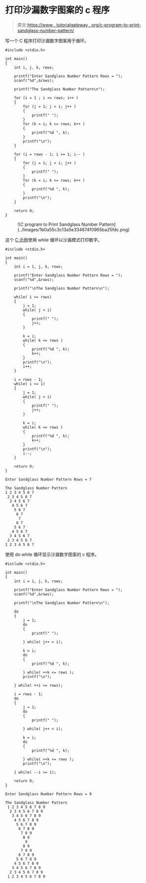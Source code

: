 # 打印沙漏数字图案的 c 程序

> 原文:[https://www . tutorialgateway . org/c-program-to-print-sandglass-number-pattern/](https://www.tutorialgateway.org/c-program-to-print-sandglass-number-pattern/)

写一个 C 程序打印沙漏数字图案用于循环。

```
#include <stdio.h>

int main()
{
    int i, j, k, rows;

    printf("Enter Sandglass Number Pattern Rows = ");
    scanf("%d",&rows);

    printf("The Sandglass Number Pattern\n"); 

	for (i = 1 ; i <= rows; i++ ) 
	{
		for (j = 1; j < i; j++ ) 	
		{
			printf(" ");
		}
		for (k = i; k <= rows; k++ ) 	
		{
			printf("%d ", k);
		}
		printf("\n");
	}

    for (i = rows - 1; i >= 1; i-- ) 
	{
		for (j = 1; j < i; j++ ) 	
		{
			printf(" ");
		}
		for (k = i; k <= rows; k++ ) 	
		{
			printf("%d ", k);
		}
		printf("\n");
	}

    return 0;
}
```

<figure class="wp-block-image size-large">![C program to Print Sandglass Number Pattern](../Images/1b0a55c3c13a5e334674f0965ba25fdc.png)</figure>

这个 [C 示例](https://www.tutorialgateway.org/c-programming-examples/)使用 while 循环以沙漏模式打印数字。

```
#include <stdio.h>

int main()
{
    int i = 1, j, k, rows;

    printf("Enter Sandglass Number Pattern Rows = ");
    scanf("%d",&rows);

    printf("\nThe Sandglass Number Pattern\n"); 

	while( i <= rows)
    {
    	j = 1;
    	while( j < i)	
		{
			printf(" ");
		    j++;
        }

        k = i;
        while( k <= rows )
        {
			printf("%d ", k);
			k++;
		}
		printf("\n");
		i++;
	}

    i = rows - 1;
    while( i >= 1)
    {
        j = 1;
    	while( j < i)
		{
			printf(" ");
		    j++;
        }

        k = i;
        while( k <= rows )
        {
			printf("%d ", k);
		    k++;
        }
		printf("\n");
		i--;
	}

    return 0;
}
```

```
Enter Sandglass Number Pattern Rows = 7

The Sandglass Number Pattern
1 2 3 4 5 6 7 
 2 3 4 5 6 7 
  3 4 5 6 7 
   4 5 6 7 
    5 6 7 
     6 7 
      7 
     6 7 
    5 6 7 
   4 5 6 7 
  3 4 5 6 7 
 2 3 4 5 6 7 
1 2 3 4 5 6 7
```

使用 do while 循环显示沙漏数字图案的 c 程序。

```
#include <stdio.h>

int main()
{
    int i = 1, j, k, rows;

    printf("Enter Sandglass Number Pattern Rows = ");
    scanf("%d",&rows);

    printf("\nThe Sandglass Number Pattern\n"); 

	do
    {
    	j = 1;
    	do	
		{
			printf(" ");

        } while( j++ < i);

        k = i;
        do
        {
			printf("%d ", k);

		} while( ++k <= rows );
		printf("\n");

	} while( ++i <= rows);

    i = rows - 1;
    do
    {
        j = 1;
    	do
		{
			printf(" ");

        } while( j++ < i);

        k = i;
        do
        {
			printf("%d ", k);

        } while( ++k <= rows );
		printf("\n");

	} while( --i >= 1);

    return 0;
}
```

```
Enter Sandglass Number Pattern Rows = 9

The Sandglass Number Pattern
 1 2 3 4 5 6 7 8 9 
  2 3 4 5 6 7 8 9 
   3 4 5 6 7 8 9 
    4 5 6 7 8 9 
     5 6 7 8 9 
      6 7 8 9 
       7 8 9 
        8 9 
         9 
        8 9 
       7 8 9 
      6 7 8 9 
     5 6 7 8 9 
    4 5 6 7 8 9 
   3 4 5 6 7 8 9 
  2 3 4 5 6 7 8 9 
 1 2 3 4 5 6 7 8 9 
```